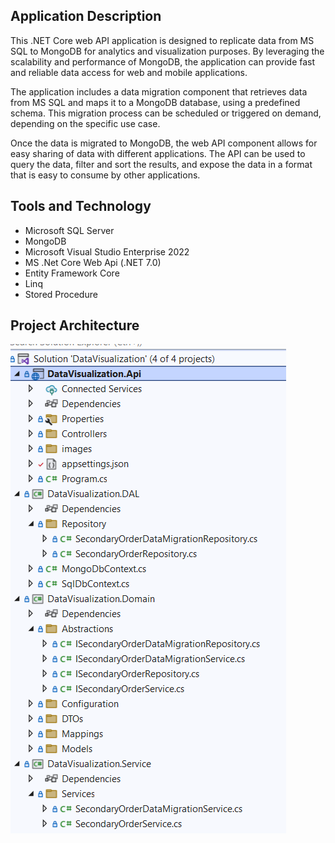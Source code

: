 ## Application Description
This .NET Core web API application is designed to replicate data from MS SQL to MongoDB for analytics and visualization purposes. By leveraging the scalability and performance of MongoDB, the application can provide fast and reliable data access for web and mobile applications.

The application includes a data migration component that retrieves data from MS SQL and maps it to a MongoDB database, using a predefined schema. This migration process can be scheduled or triggered on demand, depending on the specific use case.

Once the data is migrated to MongoDB, the web API component allows for easy sharing of data with different applications. The API can be used to query the data, filter and sort the results, and expose the data in a format that is easy to consume by other applications.

## Tools and Technology 
+ Microsoft SQL Server
+ MongoDB
+ Microsoft Visual Studio Enterprise 2022
+ MS .Net Core Web Api (.NET 7.0)
+ Entity Framework Core
+ Linq
+ Stored Procedure

## Project Architecture 
![Architecture](/DataVisualization.Api/images/ProjectView.PNG)
